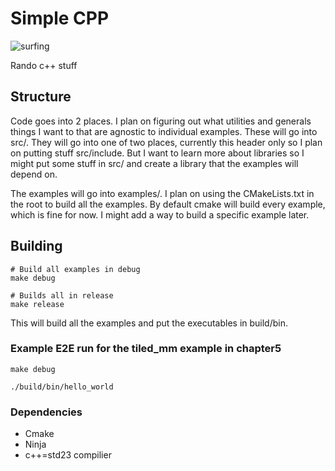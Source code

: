 # Simple CPP

![surfing](https://github.com/drisspg/simple_cuda/assets/32754868/4f8d27e2-dcc2-40a3-9aff-a814340878e4)


Rando c++ stuff


## Structure

Code goes into 2 places. I plan on figuring out what utilities and generals things I want to that are agnostic to individual examples. These will go into src/.
They will go into one of two places, currently this header only so I plan on putting stuff src/include. But I want to learn more about libraries so I might put some stuff in src/ and create a library that the examples will depend on.

The examples will go into examples/. I plan on using the CMakeLists.txt in the root to build all the examples. By default cmake will build every example, which is fine for now. I might add a way to build a specific example later.


## Building

```Shell
# Build all examples in debug
make debug

# Builds all in release
make release
```

This will build all the examples and put the executables in build/bin.

### Example E2E run for the tiled_mm example in chapter5
```Shell
make debug

./build/bin/hello_world

```
### Dependencies 
- Cmake
- Ninja
- c++=std23 compilier
